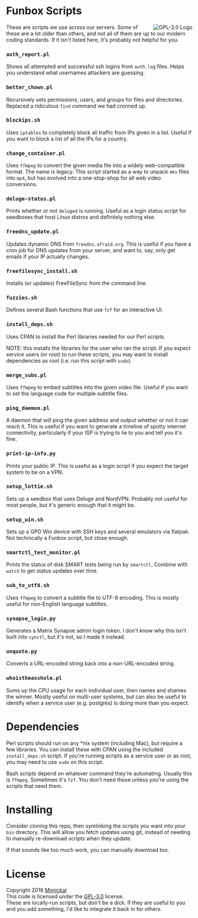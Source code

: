 # Funbox Scripts

<a href="LICENSE.md"><img align="right" alt="GPL-3.0 Logo"
src="https://www.gnu.org/graphics/gplv3-127x51.png">
</a>

These are scripts we use across our servers. Some of these are a lot older than
others, and not all of them are up to our modern coding standards. If it isn't
listed here, it's probably not helpful for you.

### `auth_report.pl`

Shows all attempted and successful ssh logins from `auth.log` files. Helps you
understand what usernames attackers are guessing.

### `better_chown.pl`

Recursively sets permissions, users, and groups for files and directories.
Replaced a ridiculous `find` command we had cronned up.

### `blockips.sh`

Uses `iptables` to completely block all traffic from IPs given in a list. Useful
if you want to block a list of all the IPs for a country.

### `change_container.pl`

Uses `ffmpeg` to convert the given media file into a widely web-compatible
format. The name is legacy. This script started as a way to unpack `mkv` files
into `mp4`, but has evolved into a one-stop-shop for all web video conversions.

### `deluge-status.pl`

Prints whether or not `deluged` is running. Useful as a login status script for
seedboxes that host Linux distros and definitely nothing else.

### `freedns_update.pl`

Updates dynamic DNS from `freedns.afraid.org`. This is useful if you have a cron
job for DNS updates from your server, and want to, say, only get emails if your
IP actually changes.

### `freefilesync_install.sh`

Installs (or updates) FreeFileSync from the command line.

### `fuzzies.sh`

Defines several Bash functions that use `fzf` for an interactive UI.

### `install_deps.sh`

Uses CPAN to install the Perl libraries needed for our Perl scripts.

NOTE: this installs the libraries for the user who ran the script. If you expect
service users (or root) to run these scripts, you may want to install
dependencies as root (i.e. run this script with `sudo`).

### `merge_subs.pl`

Uses `ffmpeg` to embed subtitles into the given video file. Useful if you want
to set the language code for multiple subtitle files.

### `ping_daemon.pl`

A daemon that will ping the given address and output whether or not it can reach
it. This is useful if you want to generate a timeline of spotty internet
connectivity, particularly if your ISP is trying to lie to you and tell you it's
fine.

### `print-ip-info.py`

Prints your public IP. This is useful as a login script if you expect the target
system to be on a VPN.

### `setup_lottie.sh`

Sets up a seedbox that uses Deluge and NordVPN. Probably not useful for most
people, but it's generic enough that it might be.

### `setup_win.sh`

Sets up a GPD Win device with SSH keys and several emulators via flatpak.
Not technically a Funbox script, but close enough.

### `smartctl_test_monitor.pl`

Prints the status of disk SMART tests being run by `smartctl`. Combine with
`watch` to get status updates over time.

### `sub_to_utf8.sh`

Uses `ffmpeg` to convert a subtitle file to UTF-8 encoding. This is mostly
useful for non-English language subtitles.

### `synapse_login.py`

Generates a Matrix Synapse admin login token. I don't know why this isn't built
into `synctl`, but it's not, so I made it instead.

### `unquote.py`

Converts a URL-encoded string back into a non-URL-encoded string.

### `whoistheasshole.pl`

Sums up the CPU usage for each individual user, then names and shames the
winner. Mostly useful on multi-user systems, but can also be useful to identify
when a service user (e.g. postgres) is doing more than you expect.


# Dependencies

Perl scripts should run on any \*nix system (including Mac), but require a few
libraries. You can install these with CPAN using the included `install_deps.sh`
script. If you're running scripts as a service user or as root, you may need to
use `sudo` on this script.

Bash scripts depend on whatever command they're automating. Usually this is
`ffmpeg`. Sometimes it's `fzf`. You don't need these unless you're using the
scripts that need them.

# Installing

Consider cloning this repo, then symlinking the scripts you want into your `bin`
directory. This will allow you fetch updates using git, instead of needing to
manually re-download scripts when they update.

If that sounds like too much work, you can manually download too.

# License

Copyright 2018 [Mimickal](https://github.com/Mimickal)<br/>
This code is licensed under the [GPL-3.0](./LICENSE.md) license.<br/>
These are locally-run scripts, but don't be a dick. If they are useful to you
and you add something, I'd like to integrate it back in for others.
